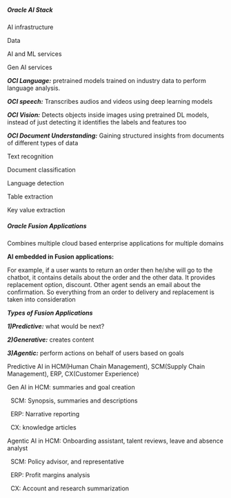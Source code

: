 ##### **Oracle AI Stack**

AI infrastructure

Data

AI and ML services

Gen AI services



***OCI Language:*** pretrained models trained on industry data to perform language analysis.



***OCI speech:*** Transcribes audios and videos using deep learning models



***OCI Vision:*** Detects objects inside images using pretrained DL models, instead of just detecting it identifies the labels and features too



***OCI Document Understanding:***  Gaining structured insights from documents of different types of data

Text recognition

Document classification

Language detection

Table extraction

Key value extraction



##### **Oracle Fusion Applications**

Combines multiple cloud based enterprise applications for multiple domains



**AI embedded in Fusion applications:**

For example, if a user wants to return an order then he/she will go to the chatbot, it contains details about the order and the other data. It provides replacement option, discount. Other agent sends an email about the confirmation. So everything from an order to delivery and replacement is taken into consideration



***Types of Fusion Applications***

***1)Predictive:*** what would be next?

***2)Generative:*** creates content

***3)Agentic:*** perform actions on behalf of users based on goals



Predictive AI in HCM(Human Chain Management), SCM(Supply Chain Management), ERP, CX(Customer Experience)



Gen AI in HCM: summaries and goal creation

&nbsp;	  SCM: Synopsis, summaries and descriptions 

&nbsp;	  ERP: Narrative reporting

&nbsp;	  CX: knowledge articles



Agentic AI in HCM: Onboarding assistant, talent reviews, leave and absence analyst

&nbsp;	      SCM: Policy advisor, and representative

&nbsp;	      ERP: Profit margins analysis

&nbsp;	      CX: Account and research summarization 

